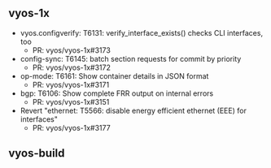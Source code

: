 ## vyos-1x
- vyos.configverify: T6131: verify_interface_exists() checks CLI interfaces, too
   - PR: vyos/vyos-1x#3173
- config-sync: T6145: batch section requests for commit by priority
   - PR: vyos/vyos-1x#3172
- op-mode: T6161: Show container details in JSON format
   - PR: vyos/vyos-1x#3171
- bgp: T6106: Show complete FRR output on internal errors
   - PR: vyos/vyos-1x#3151
- Revert "ethernet: T5566: disable energy efficient ethernet (EEE) for interfaces"
   - PR: vyos/vyos-1x#3177


## vyos-build

